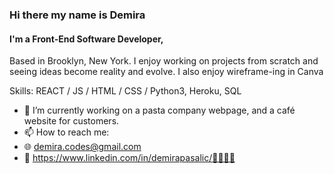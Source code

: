 


### Hi there my name is Demira
#### I'm a Front-End Software Developer,
Based in Brooklyn, New York. 
I enjoy working on projects from scratch and seeing ideas become reality and evolve. 
I also enjoy wireframe-ing in Canva 

Skills: REACT / JS / HTML / CSS / Python3, Heroku, SQL

- 🔭 I’m currently working on a pasta company webpage, and a café website for customers. 
- 📫 How to reach me:
- 🌐 demira.codes@gmail.com 
- 🔎 https://www.linkedin.com/in/demirapasalic/🤘🏻💡👾
  



  



